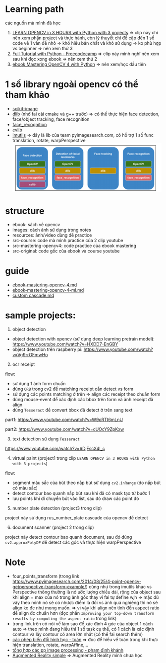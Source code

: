# Learning path

các nguồn mà mình đã học
1. [LEARN OPENCV in 3 HOURS with Python with 3 projects](https://www.youtube.com/watch?v=WQeoO7MI0Bs) => clip này chỉ nên xem phần project và thực hành, còn lý thuyết chỉ đề cập đến 1 số code về 1 vấn đề nhỏ => khó hiểu bản chất và khó sử dụng => ko phù hợp vs beginner => nên xem thứ 3
2. [Full Tutorial with Python - Freecodecamp](https://www.youtube.com/watch?v=oXlwWbU8l2o) => clip này mình nghĩ nên xem sau khi đọc xong ebook => nên xem thứ 2
3. [ebook Mastering OpenCV 4 with Python](https://github.com/PacktPublishing/Mastering-OpenCV-4-with-Python) => nên xem/học đầu tiên

# 1 số library ngoài opencv có thể tham khảo
- [scikit-image](https://scikit-image.org/docs/stable/auto_examples/index.html)
- [dlib]() (nhớ fai cài cmake và g++ trước) => có thể thực hiện face detection, face/object tracking, face recognition 
- [face_recognition]()
- [cvlib]()
- [imutils](https://github.com/jrosebr1/imutils) => đây là lib của team pyimagesearch.com, có hỗ trợ 1 số func translation, rotate, warpPerspective
![](images/face.png)

# structure
- ebook: sách về opencv
- images: cách ảnh sử dụng trong notes
- resources: ảnh/video dùng để practice
- src-course: code mà mình practice của 2 clip youtube
- src-mastering-opencv4: code practice của ebook mastering
- src-original: code gốc của ebook và course youtube

# guide
- [ebook-mastering-opencv-4.md](ebook-mastering-opencv-4.md)
- [ebook-mastering-opencv-4-ml.md](ebook-mastering-opencv-4-ml.md)
- [custom cascade.md](custom-cascade.md)

# sample projects:
1. object detection
- object detection with opencv (sử dụng deep learning pretrain model): https://www.youtube.com/watch?v=HXDD7-EnGBY
- object detection trên raspberry pi: https://www.youtube.com/watch?v=Vg9rrOFmwHo

2. ocr receipt 

flow:
- sử dụng 1 ảnh form chuẩn
- dùng `ORB` trong cv2 để matching receipt cần detect vs form
- sử dụng các points matching ở trên => align các receipt theo chuẩn form
- dùng mouse-event để xác định các bbox trên form và ảnh receipt đã align
- dùng `Tesseract` để convert bbox đã detect ở trên sang text

part1: https://www.youtube.com/watch?v=W9oRTI6mLnU

part2: https://www.youtube.com/watch?v=cUOcY9ZpKxw

3. text detection sử dụng `Tesseract`

https://www.youtube.com/watch?v=6DjFscX4I_c

4. virtual paint (project1 trong clip `LEARN OPENCV in 3 HOURS with Python with 3 projects`)

flow:
- segment màu sắc của bút theo nắp bút sử dụng `cv2.inRange` (do nắp bút có màu sắc)
- detect contour bao quanh nắp bút sau khi đã có mask tạo từ bước 1
- lưu points khi di chuyển bút vào list, sau đó draw các point đó 

5. number plate detection (project3 trong clip)

project này sử dụng rus_number_plate cascade của opencv để detect

6. document scanner (project 2 trong clip)

project này detect contour bao quanh document, sau đó dùng `cv2.approxPolyDP` để detect các góc và thực hiện warpPerspective


# Note
- four_points_transform (trong link https://www.pyimagesearch.com/2014/08/25/4-point-opencv-getperspective-transform-example/) cũng như trong imutils khác vs Perspective thông thường
là nó ước lượng chiều dài, rộng của object sau khi align =  max của nó trong ảnh gốc thay vì fai tự define w,h => mặc dù vậy theo mình nó sẽ có nhược điểm là đối vs ảnh quá nghiêng thì 
nó sẽ align ko đc như mong muốn. => vì vậy khi align nên tính đến aspect ratio để align đc chuẩn hơn (đọc phần `Improving your top-down transform results by computing the aspect ratio` trong link)
- trong link trên có nói về làm sao để xác định 4 góc của object 1 cách auto => theo mình đang hiểu thì 1 số task cụ thể, có 1 cách là xác định contour và lấy contour có area lớn nhất (có thể fai search thêm)
- [các phép biến đổi hình học - toán](https://www.vietcs.org/bien-doi-hinh-hoc-geometric-transformation/) => đọc để hiếu về toán trong khi thực hiện translation, rotate, warpAffine,...
- [tổng hợp các pp image processing - phạm đình khánh](https://phamdinhkhanh.github.io/2020/01/06/ImagePreprocessing.html)
- [Augmented Reality simple](https://viblo.asia/p/build-ung-dung-augmented-reality-don-gian-voi-opencv-phan-1-RnB5pWaGlPG) => Augmented Reality mình chưa học